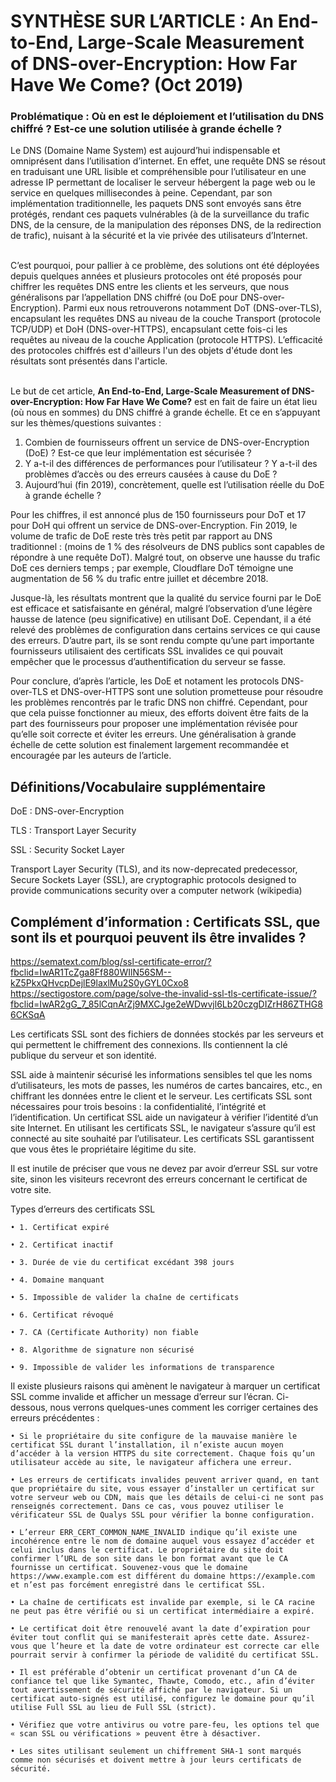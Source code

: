 ﻿# SYNTHÈSE SUR L’ARTICLE : An End-to-End, Large-Scale Measurement of DNS-over-Encryption: How Far Have We Come? (Oct 2019)


### Problématique : Où en est le déploiement et l’utilisation du DNS chiffré ? Est-ce une solution utilisée à grande échelle ?


Le DNS (Domaine Name System) est aujourd’hui indispensable et omniprésent dans l’utilisation d’internet. En effet, une requête DNS se résout en traduisant une URL lisible et compréhensible pour l’utilisateur en une adresse IP permettant de localiser le serveur hébergent la page web ou le service en quelques millisecondes à peine. Cependant, par son implémentation traditionnelle, les paquets DNS sont envoyés sans être protégés, rendant ces paquets vulnérables (à de la surveillance du trafic DNS, de la censure, de la manipulation des réponses DNS, de la redirection de trafic), nuisant à la sécurité et la vie privée des utilisateurs d’Internet.

\
C’est pourquoi, pour pallier à ce problème, des solutions ont été déployées depuis quelques années et plusieurs protocoles ont été proposés pour chiffrer les requêtes DNS entre les clients et les serveurs, que nous généralisons par l’appellation DNS chiffré (ou DoE pour DNS-over-Encryption). Parmi eux nous retrouverons notamment DoT (DNS-over-TLS), encapsulant les requêtes DNS au niveau de la couche Transport (protocole TCP/UDP) et DoH (DNS-over-HTTPS), encapsulant cette fois-ci les requêtes au niveau de la couche Application (protocole HTTPS). L’efficacité des protocoles chiffrés est d'ailleurs l'un des objets d'étude dont les résultats sont présentés dans l'article.

\
Le but de cet article, **An End-to-End, Large-Scale Measurement of DNS-over-Encryption: How Far Have We Come?** est en fait de faire un état lieu (où nous en sommes) du DNS chiffré à grande échelle. Et ce en s’appuyant sur les thèmes/questions suivantes :

1. Combien de fournisseurs offrent un service de DNS-over-Encryption (DoE) ? Est-ce que leur implémentation est sécurisée ?
2. Y a-t-il des différences de performances pour l’utilisateur ? Y a-t-il des problèmes d’accès ou des erreurs causées à cause du DoE ?
3. Aujourd’hui (fin 2019), concrètement, quelle est l’utilisation réelle du DoE à grande échelle ?

Pour les chiffres, il est annoncé plus de 150 fournisseurs pour DoT et 17 pour DoH qui offrent un service de DNS-over-Encryption. Fin 2019, le volume de trafic de DoE reste très très petit par rapport au DNS traditionnel : (moins de 1 % des résolveurs de DNS publics sont capables de répondre à une requête DoT). Malgré tout, on observe une hausse du trafic DoE ces derniers temps ; par exemple, Cloudflare DoT témoigne une augmentation de 56 % du trafic entre juillet et décembre 2018.

Jusque-là, les résultats montrent que la qualité du service fourni par le DoE est efficace et satisfaisante en général, malgré l’observation d’une légère hausse de latence (peu significative) en utilisant DoE. Cependant, il a été relevé des problèmes de configuration dans certains services ce qui cause des erreurs. D’autre part, ils se sont rendu compte qu’une part importante fournisseurs utilisaient des certificats SSL invalides ce qui pouvait empêcher que le processus d’authentification du serveur se fasse.

Pour conclure, d’après l’article, les DoE et notament les protocols DNS-over-TLS et DNS-over-HTTPS sont une solution prometteuse pour résoudre les problèmes rencontrés par le trafic DNS non chiffré. Cependant, pour que cela puisse fonctionner au mieux, des efforts doivent être faits de la part des fournisseurs pour proposer une implémentation révisée pour qu’elle soit correcte et éviter les erreurs. Une généralisation à grande échelle de cette solution est finalement largement recommandée et encouragée par les auteurs de l’article.


## Définitions/Vocabulaire supplémentaire

DoE : DNS-over-Encryption

TLS : Transport Layer Security

SSL : Security Socket Layer

Transport Layer Security (TLS), and its now-deprecated predecessor, Secure Sockets Layer (SSL), are cryptographic protocols designed to provide communications security over a computer network (wikipedia)


## Complément d’information : Certificats SSL, que sont ils et pourquoi peuvent ils être invalides ?

https://sematext.com/blog/ssl-certificate-error/?fbclid=IwAR1TcZga8Ff880WIlN56SM--kZ5PkxQHvcpDejlE9laxlMu2S0yGYL0Cxo8
https://sectigostore.com/page/solve-the-invalid-ssl-tls-certificate-issue/?fbclid=IwAR2gG_7_85lCqnArZj9MXCJge2eWDwvjl6Lb20czgDIZrH86ZTHG86CKSqA

Les certificats SSL sont des fichiers de données stockés par les serveurs et qui permettent le chiffrement des connexions. Ils contiennent la clé publique du serveur et son identité.

SSL aide à maintenir sécurisé les informations sensibles tel que les noms d’utilisateurs, les mots de passes, les numéros de cartes bancaires, etc., en chiffrant les données entre le client et le serveur. Les certificats SSL sont nécessaires pour trois besoins : la confidentialité, l’intégrité et l’identification.
Un certificat SSL aide un navigateur à vérifier l’identité d’un site Internet. En utilisant les certificats SSL, le navigateur s’assure qu’il est connecté au site souhaité par l’utilisateur. Les certificats SSL garantissent que vous êtes le propriétaire légitime du site.

Il est inutile de préciser que vous ne devez par avoir d’erreur SSL sur votre site, sinon les visiteurs recevront des erreurs concernant le certificat de votre site.

Types d’erreurs des certificats SSL

    • 1. Certificat expiré

    • 2. Certificat inactif 

    • 3. Durée de vie du certificat excédant 398 jours

    • 4. Domaine manquant

    • 5. Impossible de valider la chaîne de certificats 

    • 6. Certificat révoqué

    • 7. CA (Certificate Authority) non fiable

    • 8. Algorithme de signature non sécurisé

    • 9. Impossible de valider les informations de transparence

Il existe plusieurs raisons qui amènent le navigateur à marquer un certificat SSL comme invalide et afficher un message d’erreur sur l’écran. Ci-dessous, nous verrons quelques-unes comment les corriger certaines des erreurs précédentes :

    • Si le propriétaire du site configure de la mauvaise manière le certificat SSL durant l’installation, il n’existe aucun moyen d’accéder à la version HTTPS du site correctement. Chaque fois qu’un utilisateur accède au site, le navigateur affichera une erreur.

    • Les erreurs de certificats invalides peuvent arriver quand, en tant que propriétaire du site, vous essayer d’installer un certificat sur votre serveur web ou CDN, mais que les détails de celui-ci ne sont pas renseignés correctement. Dans ce cas, vous pouvez utiliser le vérificateur SSL de Qualys SSL pour vérifier la bonne configuration.

    • L’erreur ERR_CERT_COMMON_NAME_INVALID indique qu’il existe une incohérence entre le nom de domaine auquel vous essayez d’accéder et celui inclus dans le certificat. Le propriétaire du site doit confirmer l’URL de son site dans le bon format avant que le CA fournisse un certificat. Souvenez-vous que le domaine https://www.example.com est différent du domaine https://example.com et n’est pas forcément enregistré dans le certificat SSL.

    • La chaîne de certificats est invalide par exemple, si le CA racine ne peut pas être vérifié ou si un certificat intermédiaire a expiré.

    • Le certificat doit être renouvelé avant la date d’expiration pour éviter tout conflit qui se manifesterait après cette date. Assurez-vous que l’heure et la date de votre ordinateur est correcte car elle pourrait servir à confirmer la période de validité du certificat SSL. 

    • Il est préférable d’obtenir un certificat provenant d’un CA de confiance tel que like Symantec, Thawte, Comodo, etc., afin d’éviter tout avertissement de sécurité affiché par le navigateur. Si un certificat auto-signés est utilisé, configurez le domaine pour qu’il utilise Full SSL au lieu de Full SSL (strict).

    • Vérifiez que votre antivirus ou votre pare-feu, les options tel que « scan SSL ou vérifications » peuvent être à désactiver.
    
    • Les sites utilisant seulement un chiffrement SHA-1 sont marqués comme non sécurisés et doivent mettre à jour leurs certificats de sécurité.
